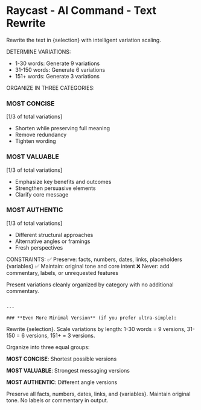 # Raycast - AI Command - Text Rewrite

Rewrite the text in {selection} with intelligent variation scaling.

DETERMINE VARIATIONS:
- 1-30 words: Generate 9 variations
- 31-150 words: Generate 6 variations
- 151+ words: Generate 3 variations

ORGANIZE IN THREE CATEGORIES:

### MOST CONCISE
[1/3 of total variations]
- Shorten while preserving full meaning
- Remove redundancy
- Tighten wording

### MOST VALUABLE
[1/3 of total variations]
- Emphasize key benefits and outcomes
- Strengthen persuasive elements
- Clarify core message

### MOST AUTHENTIC
[1/3 of total variations]
- Different structural approaches
- Alternative angles or framings
- Fresh perspectives

CONSTRAINTS:
✅ Preserve: facts, numbers, dates, links, placeholders {variables}
✅ Maintain: original tone and core intent
❌ Never: add commentary, labels, or unrequested features

Present variations cleanly organized by category with no additional commentary.
```

---

### **Even More Minimal Version** (if you prefer ultra-simple):
```
Rewrite {selection}. Scale variations by length: 1-30 words = 9 versions, 31-150 = 6 versions, 151+ = 3 versions.

Organize into three equal groups:

**MOST CONCISE**: Shortest possible versions

**MOST VALUABLE**: Strongest messaging versions  

**MOST AUTHENTIC**: Different angle versions

Preserve all facts, numbers, dates, links, and {variables}. Maintain original tone. No labels or commentary in output.